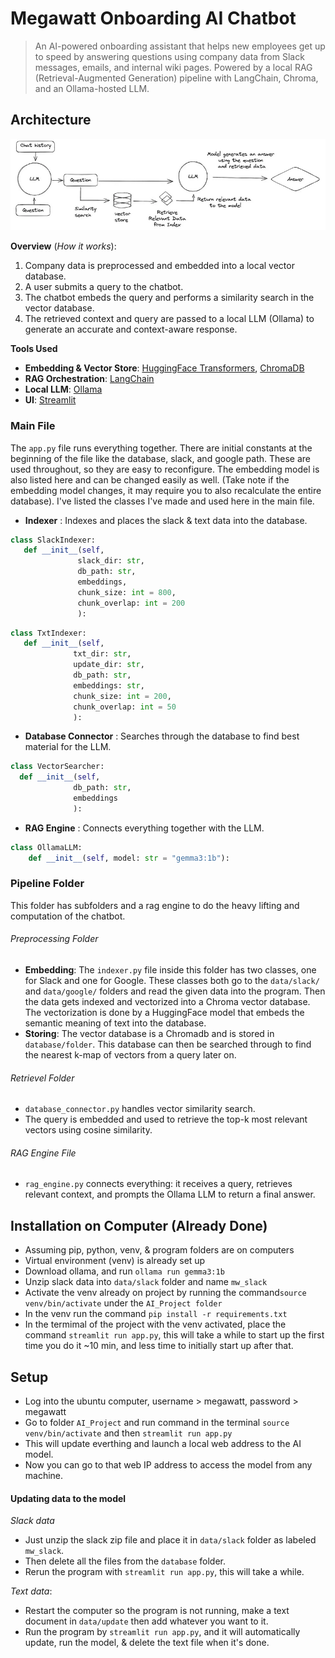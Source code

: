 # Megawatt Onboarding AI Chatbot
> An AI-powered onboarding assistant that helps new employees get up to speed by answering questions using company data from Slack messages, emails, and internal wiki pages.  Powered by a local RAG (Retrieval-Augmented Generation) pipeline with LangChain, Chroma, and an Ollama-hosted LLM.

## Architecture
![Architecture](architecture.png)

**Overview** (*How it works*): 
1. Company data is preprocessed and embedded into a local vector database.
2. A user submits a query to the chatbot.
3. The chatbot embeds the query and performs a similarity search in the vector database.
4. The retrieved context and query are passed to a local LLM (Ollama) to generate an accurate and context-aware response.


**Tools Used**
- **Embedding & Vector Store**: [HuggingFace Transformers](https://huggingface.co/sentence-transformers/all-MiniLM-L6-v2), [ChromaDB](https://www.trychroma.com/)
- **RAG Orchestration**: [LangChain](https://www.langchain.com/)
- **Local LLM**: [Ollama](https://ollama.com/)
- **UI**: [Streamlit](https://streamlit.io/)

### Main File
The `app.py` file runs everything together.
There are initial constants at the beginning of the file like the database, slack, and google path.  These are used throughout, so they are easy to reconfigure.  The embedding model is also listed here and can be changed easily as well.  (Take note if the embedding model changes, it may require you to also recalculate the entire database).  I've listed the classes I've made and used here in the main file.
- **Indexer** : Indexes and places the slack & text data into the database.
```python
class SlackIndexer:
   def __init__(self,
               slack_dir: str,
               db_path: str,
               embeddings,
               chunk_size: int = 800,
               chunk_overlap: int = 200
               ):
```
```python
class TxtIndexer:
   def __init__(self,
              txt_dir: str,
              update_dir: str,
              db_path: str,
              embeddings: str,
              chunk_size: int = 200, 
              chunk_overlap: int = 50  
              ):
```
- **Database Connector** : Searches through the database to find best material for the LLM.
```python
class VectorSearcher:
  def __init__(self,
              db_path: str,
              embeddings
              ):
```
- **RAG Engine** : Connects everything together with the LLM.
```python
class OllamaLLM:
    def __init__(self, model: str = "gemma3:1b"):
```
### Pipeline Folder
This folder has subfolders and a rag engine to do the heavy lifting and computation of the chatbot.
###### Preprocessing Folder
- **Embedding**: The `indexer.py` file inside this folder has two classes, one for Slack and one for Google.  These classes both go to the `data/slack/` and `data/google/` folders and read the given data into the program.  Then the data gets indexed and vectorized into a Chroma vector database.  The vectorization is done by a HuggingFace model that embeds the semantic meaning of text into the database.
- **Storing**: The vector database is a Chromadb and is stored in `database/folder`.  This database can then be searched through to find the nearest k-map of vectors from a query later on.
###### Retrievel Folder
- `database_connector.py` handles vector similarity search.
- The query is embedded and used to retrieve the top-k most relevant vectors using cosine similarity.
###### RAG Engine File
- `rag_engine.py` connects everything: it receives a query, retrieves relevant context, and prompts the Ollama LLM to return a final answer.

## Installation on Computer (Already Done)
- Assuming pip, python, venv, & program folders are on computers
- Virtual environment (venv) is already set up
- Download ollama, and run ```ollama run gemma3:1b```
- Unzip slack data into `data/slack` folder and name `mw_slack`
- Activate the venv already on project by running the command```source venv/bin/activate``` under the `AI_Project folder`
- In the venv run the command ```pip install -r requirements.txt```
- In the termimal of the project with the venv activated, place the command ```streamlit run app.py```, this will take a while to start up the first time you do it ~10 min, and less time to initially start up after that.

## Setup
- Log into the ubuntu computer, username > megawatt, password > megawatt
- Go to folder `AI_Project` and run command in the terminal ```source venv/bin/activate``` and then ```streamlit run app.py```
- This will update everthing and launch a local web address to the AI model.
- Now you can go to that web IP address to access the model from any machine.

#### Updating data to the model
*Slack data*
- Just unzip the slack zip file and place it in `data/slack` folder as labeled `mw_slack`.
- Then delete all the files from the `database` folder.
- Rerun the program with ```streamlit run app.py```, this will take a while.


*Text data*:
- Restart the computer so the program is not running, make a text document in `data/update` then add whatever you want to it.
- Run the program by ```streamlit run app.py```, and it will automatically update, run the model, & delete the text file when it's done.